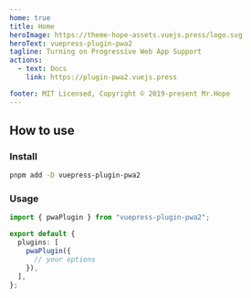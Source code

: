 ```yaml
---
home: true
title: Home
heroImage: https://theme-hope-assets.vuejs.press/logo.svg
heroText: vuepress-plugin-pwa2
tagline: Turning on Progressive Web App Support
actions:
  - text: Docs
    link: https://plugin-pwa2.vuejs.press

footer: MIT Licensed, Copyright © 2019-present Mr.Hope
---
```


## How to use

### Install

```bash
pnpm add -D vuepress-plugin-pwa2
```

### Usage

```ts title=".vuepress/config.ts"
import { pwaPlugin } from "vuepress-plugin-pwa2";

export default {
  plugins: [
    pwaPlugin({
      // your options
    }),
  ],
};
```
